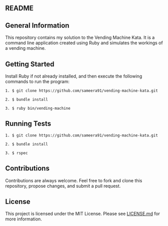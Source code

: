## README

## General Information 

This repository contains my solution to the Vending Machine Kata. It is a command line application created using Ruby and simulates the workings of a vending machine.

## Getting Started

Install Ruby if not already installed, and then execute the following commands to run the program:

```
1. $ git clone https://github.com/sameera91/vending-machine-kata.git

2. $ bundle install

3. $ ruby bin/vending-machine

```

## Running Tests 

```
1. $ git clone https://github.com/sameera91/vending-machine-kata.git

2. $ bundle install

3. $ rspec

```

## Contributions 

Contributions are always welcome. Feel free to fork and clone this repository, propose changes, and submit a pull request.

## License

This project is licensed under the MIT License. Please see [LICENSE.md](LICENSE.md) for more information.